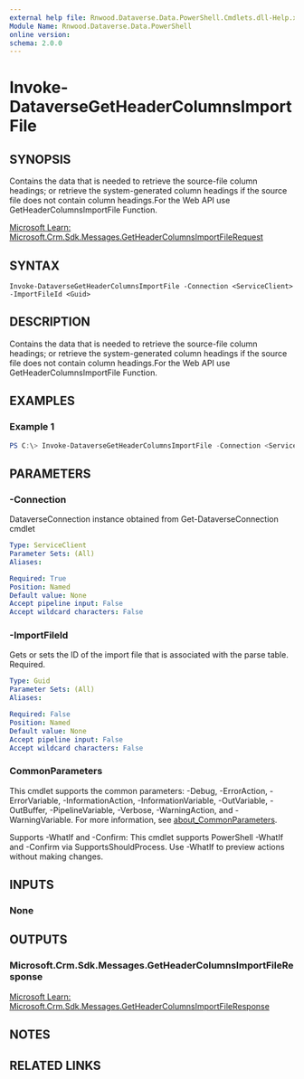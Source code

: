 ```yaml
---
external help file: Rnwood.Dataverse.Data.PowerShell.Cmdlets.dll-Help.xml
Module Name: Rnwood.Dataverse.Data.PowerShell
online version:
schema: 2.0.0
---
```


# Invoke-DataverseGetHeaderColumnsImportFile

## SYNOPSIS
Contains the data that is needed to retrieve the source-file column headings; or retrieve the system-generated column headings if the source file does not contain column headings.For the Web API use GetHeaderColumnsImportFile Function.

[Microsoft Learn: Microsoft.Crm.Sdk.Messages.GetHeaderColumnsImportFileRequest](https://learn.microsoft.com/dotnet/api/Microsoft.Crm.Sdk.Messages.GetHeaderColumnsImportFileRequest)

## SYNTAX

```
Invoke-DataverseGetHeaderColumnsImportFile -Connection <ServiceClient> -ImportFileId <Guid>
```

## DESCRIPTION
Contains the data that is needed to retrieve the source-file column headings; or retrieve the system-generated column headings if the source file does not contain column headings.For the Web API use GetHeaderColumnsImportFile Function.

## EXAMPLES

### Example 1
```powershell
PS C:\> Invoke-DataverseGetHeaderColumnsImportFile -Connection <ServiceClient> -ImportFileId <Guid>
```

## PARAMETERS

### -Connection
DataverseConnection instance obtained from Get-DataverseConnection cmdlet

```yaml
Type: ServiceClient
Parameter Sets: (All)
Aliases:

Required: True
Position: Named
Default value: None
Accept pipeline input: False
Accept wildcard characters: False
```

### -ImportFileId
Gets or sets the ID of the import file that is associated with the parse table. Required.

```yaml
Type: Guid
Parameter Sets: (All)
Aliases:

Required: False
Position: Named
Default value: None
Accept pipeline input: False
Accept wildcard characters: False
```

### CommonParameters
This cmdlet supports the common parameters: -Debug, -ErrorAction, -ErrorVariable, -InformationAction, -InformationVariable, -OutVariable, -OutBuffer, -PipelineVariable, -Verbose, -WarningAction, and -WarningVariable. For more information, see [about_CommonParameters](http://go.microsoft.com/fwlink/?LinkID=113216).

Supports -WhatIf and -Confirm: This cmdlet supports PowerShell -WhatIf and -Confirm via SupportsShouldProcess. Use -WhatIf to preview actions without making changes.

## INPUTS

### None
## OUTPUTS

### Microsoft.Crm.Sdk.Messages.GetHeaderColumnsImportFileResponse
[Microsoft Learn: Microsoft.Crm.Sdk.Messages.GetHeaderColumnsImportFileResponse](https://learn.microsoft.com/dotnet/api/Microsoft.Crm.Sdk.Messages.GetHeaderColumnsImportFileResponse)
## NOTES

## RELATED LINKS
